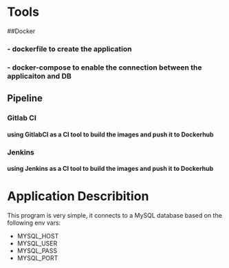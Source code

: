 # Tools
##Docker
### - dockerfile to create the application
### - docker-compose to enable the connection between the applicaiton and DB
## Pipeline
### Gitlab CI 
#### using GitlabCI as a CI tool to build the images and push it to Dockerhub
### Jenkins 
#### using Jenkins as a  CI tool to build the images and push it to Dockerhub
# Application Describition
This program is very simple, it connects to a MySQL database based on the following env vars:
* MYSQL_HOST
* MYSQL_USER
* MYSQL_PASS
* MYSQL_PORT
